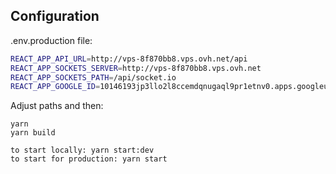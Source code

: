 ## Configuration

.env.production file:

```bash
REACT_APP_API_URL=http://vps-8f870bb8.vps.ovh.net/api
REACT_APP_SOCKETS_SERVER=http://vps-8f870bb8.vps.ovh.net
REACT_APP_SOCKETS_PATH=/api/socket.io
REACT_APP_GOOGLE_ID=10146193jp3llo2l8ccemdqnugaql9pr1etnv0.apps.googleusercontent.com
```

Adjust paths and then:

```
yarn
yarn build

to start locally: yarn start:dev
to start for production: yarn start

```